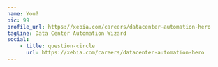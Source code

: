 ```yaml
---
name: You?
pic: 99
profile_url: https://xebia.com/careers/datacenter-automation-hero
tagline: Data Center Automation Wizard
social:
    - title: question-circle
      url: https://xebia.com/careers/datacenter-automation-hero
---
```

